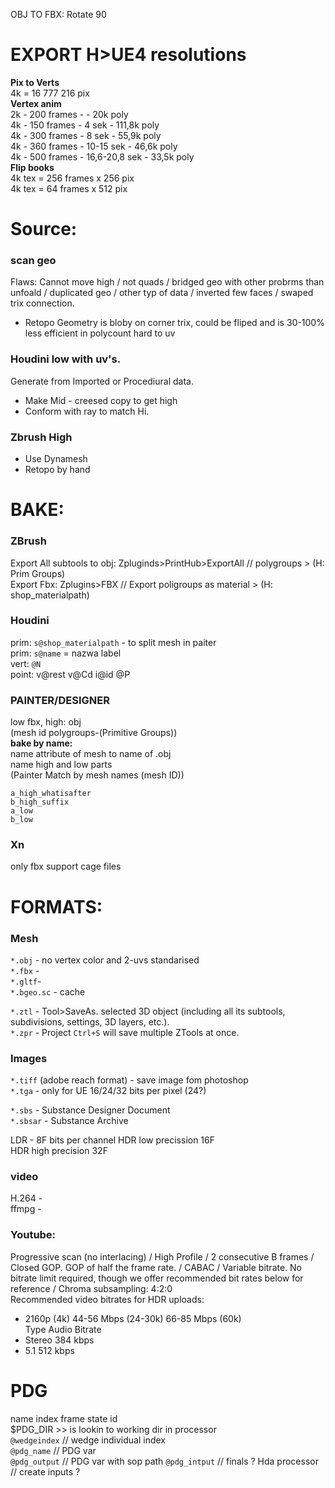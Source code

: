 OBJ TO FBX: Rotate 90

# EXPORT H>UE4 resolutions
**Pix to Verts**  
4k = 16 777 216 pix  
**Vertex anim**   
2k - 200 frames -        - 20k poly  
4k - 150 frames - 4 sek - 111,8k poly  
4k - 300 frames - 8 sek - 55,9k poly  
4k - 360 frames - 10-15 sek - 46,6k poly  
4k - 500 frames - 16,6-20,8 sek - 33,5k poly  
**Flip books**  
4k tex = 256 frames x 256 pix  
4k tex =  64 frames x 512 pix  

# Source:  
  
### scan geo   
Flaws: Cannot move high / not quads / bridged geo with other probrms than unfoald / duplicated geo / other typ of data / inverted few faces / swaped trix connection.   
- Retopo Geometry is bloby on corner trix, could be fliped and is 30-100% less efficient in polycount hard to uv  
  
### Houdini low with uv's.   
Generate from Imported or Procediural data.  
- Make Mid -  creesed copy to get high  
- Conform with ray to match Hi.  
 
### Zbrush High  
- Use Dynamesh  
- Retopo by hand  

# BAKE:

### ZBrush
Export All subtools to obj: Zpluginds>PrintHub>ExportAll // polygroups > (H: Prim Groups)  
Export Fbx: Zplugins>FBX // Export poligroups as material > (H: shop_materialpath)  

### Houdini
prim: `s@shop_materialpath` - to split mesh in paiter  
prim: `s@name` = nazwa label  
vert: `@N`    
point: v@rest v@Cd i@id @P    

### PAINTER/DESIGNER  
low fbx, high: obj   
(mesh id polygroups-(Primitive Groups))    
**bake by name:**    
name attribute of mesh  to name of .obj    
name high and low parts    
(Painter Match by mesh names (mesh ID))    
```a_high_doesnotmatter  
a_high_whatisafter   
b_high_suffix 
a_low  
b_low 
``` 

### Xn
only fbx support cage files


# FORMATS:   
### Mesh  
`*.obj` - no vertex color and 2-uvs standarised  
`*.fbx` -  
`*.gltf`-   
`*.bgeo.sc` - cache  

`*.ztl` - Tool>SaveAs. selected 3D object (including all its subtools, subdivisions, settings, 3D layers, etc.).  
`*.zpr` - Project `Ctrl+S` will save multiple ZTools at once.  
### Images   
`*.tiff` (adobe reach format) - save image fom photoshop  
`*.tga` - only for UE  16/24/32 bits per pixel (24?)  

`*.sbs` - Substance Designer Document  
`*.sbsar` - Substance Archive  

LDR - 8F  bits per channel
HDR low precission 16F   
HDR high precision 32F  

### video
H.264 -  
ffmpg -  

### Youtube: 
Progressive scan (no interlacing) / High Profile / 2 consecutive B frames /  Closed GOP. GOP of half the frame rate. / CABAC  /  Variable bitrate. No bitrate limit required, though we offer recommended bit rates below for reference /  Chroma subsampling: 4:2:0  
Recommended video bitrates for HDR uploads:
- 2160p (4k)	44-56 Mbps (24-30k)	66-85 Mbps (60k)  
Type	Audio Bitrate  
- Stereo	384 kbps  
- 5.1	512 kbps  

# PDG
name index frame state id   
$PDG_DIR >> is lookin to working dir in processor  
`@wedgeindex` // wedge individual index  
`@pdg_name` // PDG var  
`@pdg_output` // PDG var with sop path 
`@pdg_intput` // finals ?
Hda processor // create inputs ?   
